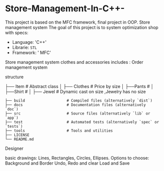 # Store-Management-In-C++-
This project is based on the MFC framework, final project in OOP.
Store management system
The goal of this project is to system optimization shop with specs:
* Language: 'C++'
* Librarie: `STL` 
* Framework: ' MFC'

Store management system clothes and accessories includes :
 Order management system


structure

├── Item                    # Abstract class
│   ├── Clothes             # Price by size
│       ├──Pants            #
│       ├──Shirt            #
│   ├── Jewel               # Dynamic cast on size ,Jewelry has no size


    ├── build                   # Compiled files (alternatively `dist`)
    ├── docs                    # Documentation files (alternatively `doc`)
    ├── src                     # Source files (alternatively `lib` or `app`)
    ├── test                    # Automated tests (alternatively `spec` or `tests`)
    ├── tools                   # Tools and utilities
    ├── LICENSE
    └── README.md

 
Designer


basic drawings: Lines, Rectangles, Circles, Ellipses.
Options to choose:
Background and Border
Undo, Redo and clear
Load and Save
